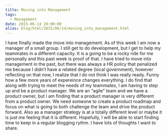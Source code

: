 ```yaml
---
title: Moving into Management
tags:
  - Management
date: 2015-06-14 20:00:00
alias: blog/html/2015/06/14/moving_into_management.html
---
```


I have finally made the move into management. As of this week I am now a manager
of a small group. I still get to do development, but I get to help my teammates
in a different capacity. It is a going to be a rocky ride for me personally and
this past week is proof of that. I have tried to move into management in the
past, but there was always a HR policy that penalized me because I didn’t have
a related degree (local government), however reflecting on that now, I realize
that I do not think I was really ready. Funny how a few more years of expereince
changes everything. I do find that along with trying to meet the needs of my
teammates, I am having to step up and be a product manager. We are an “agile”
team and we have a product owner, but I am finding that a product manager is
very different from a product owner. We need someone to create a product
roadmap and focus on what is going to both challenge the team and drive the
product forward. Also as a manager strategy is at a totally different level or
maybe it is just me feeling that it is different. Hopefully, I will be able to
start finding time to keep in a regular blogging rythm. I have lots of thoughts
I want to share.